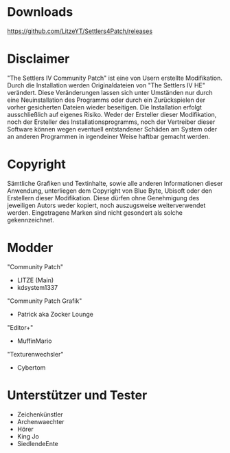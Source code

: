 # Downloads
https://github.com/LitzeYT/Settlers4Patch/releases

# Disclaimer
"The Settlers IV Community Patch" ist eine von Usern erstellte Modifikation. Durch die Installation werden Originaldateien von "The Settlers IV HE" verändert. Diese Veränderungen lassen sich unter Umständen nur durch eine Neuinstallation des Programms oder durch ein Zurückspielen der vorher gesicherten Dateien wieder beseitigen. Die Installation erfolgt ausschließlich auf eigenes Risiko. Weder der Ersteller dieser Modifikation, noch der Ersteller des Installationsprogramms, noch der Vertreiber dieser Software können wegen eventuell entstandener Schäden am System oder an anderen Programmen in irgendeiner Weise haftbar gemacht werden.

# Copyright
Sämtliche Grafiken und Textinhalte, sowie alle anderen Informationen dieser Anwendung, unterliegen dem Copyright von Blue Byte, Ubisoft oder den Erstellern dieser Modifikation. Diese dürfen ohne Genehmigung des jeweiligen Autors weder kopiert, noch auszugsweise weiterverwendet werden. Eingetragene Marken sind nicht gesondert als solche gekennzeichnet.

# Modder
"Community Patch"
- LITZE (Main)
- kdsystem1337

"Community Patch Grafik"
- Patrick aka Zocker Lounge

"Editor+"
- MuffinMario 

"Texturenwechsler"
- Cybertom 

# Unterstützer und Tester
- Zeichenkünstler 
- Archenwaechter
- Hörer 
- King Jo
- SiedlendeEnte
